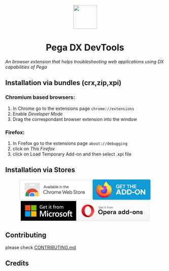 <p align="center">
  <img src="https://raw.githubusercontent.com/tilakcherukuri/pega-dx-dev-tools/main/assets/icons/pega-app.png" width="75" height="75"/>
</p>
<h1 align="center">Pega DX DevTools</h1>

_An browser extension that helps troubleshooting web applications using DX capabilities of Pega_

## Installation via bundles (crx,zip,xpi)

### Chromium based browsers:

1. In Chrome go to the extensions page `chrome://extensions`
2. Enable _Developer Mode_
3. Drag the correspondant browser extension into the window

### Firefox:

1. In Firefox go to the extensions page `about://debugging`
2. click on _This Firefox_
3. click on Load Temporary Add-on and then select .xpi file

## Installation via Stores

<p align="center">
<a href="<extension-url>"><img src="https://raw.githubusercontent.com/tilakcherukuri/pega-dx-dev-tools/main/doc/chrome.png" alt="Pega DX DevTools for Firefox"></a>
<a href="<extension-url>"><img src="https://raw.githubusercontent.com/tilakcherukuri/pega-dx-dev-tools/main/doc/firefox.png" alt="Pega DX DevTools for Chromium"></a>
<a href="<extension-url>"><img src="https://raw.githubusercontent.com/tilakcherukuri/pega-dx-dev-tools/main/doc/edge.png" alt="Pega DX DevTools for Microsoft Edge"></a>
<a href="<extension-url>"><img src="https://raw.githubusercontent.com/tilakcherukuri/pega-dx-dev-tools/main/doc/opera.png" alt="Get Pega DX DevTools for Opera"></a>
</p>

## Contributing

please check [CONTRIBUTING.md](./CONTRIBUTING.md)

## Credits
